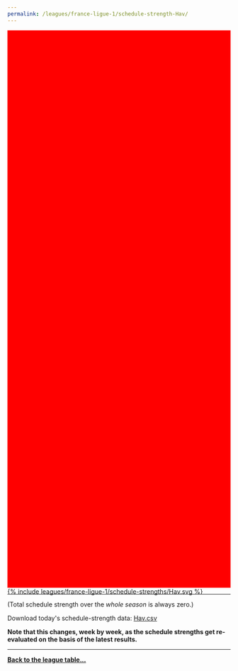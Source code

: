 ```yaml
---
permalink: /leagues/france-ligue-1/schedule-strength-Hav/
---
```


<style>
.svg-wrap {
    background-color:red;
    height:0;
    padding-top:250%; /* 350px/550px */
    position: relative;
}

svg {
    background-color: white;
    height: 100%;
    display:block;
    width: 100%;
    position: absolute;
    top:0;
    left:0;
}
</style>


<div class="svg-wrap">
{% include leagues/france-ligue-1/schedule-strengths/Hav.svg %}
</div>

-----

(Total schedule strength over the *whole season* is always zero.)


Download today's schedule-strength data: [Hav.csv](/assets/leagues/france-ligue-1/2023/schedule-strengths/Hav.csv)

**Note that this changes, week by week, as the schedule strengths get re-evaluated on the
basis of the latest results.**

-----

[**Back to the league table...**](/leagues/france-ligue-1)


